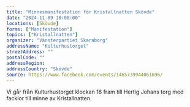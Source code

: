 ```yaml
---
title: "Minnesmanifestation för Kristallnatten Skövde"
date: "2024-11-09 18:00:00"
locations: [Skövde]
forms: ["Manifestation"]
topics: ["Kristallnatten"]
organizer: "Vänsterpartiet Skaraborg"
addressName: "Kulturhustorget"
streetAddress: ""
postalCode: ""
addressRegion: 
addressCountry: "Skövde"
source: https://www.facebook.com/events/1465739944061696/
---
```

Vi går från Kulturhustorget klockan 18 fram till Hertig Johans torg med facklor till minne av Kristallnatten.
